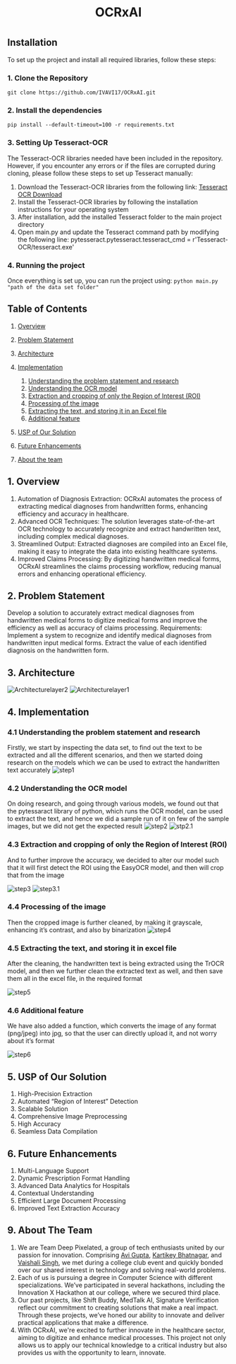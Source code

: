 <div align = "center">
<h1> OCRxAI <h1>
</div>

## Installation
To set up the project and install all required libraries, follow these steps:
### 1. Clone the Repository
   `git clone https://github.com/IVAVI17/OCRxAI.git`
### 2. Install the dependencies
  `pip install --default-timeout=100 -r requirements.txt`
### 3. Setting Up Tesseract-OCR
   The Tesseract-OCR libraries needed have been included in the repository. However, if you encounter any errors or if the files are corrupted during cloning, please follow these steps to set up Tesseract manually:
   1. Download the Tesseract-OCR libraries from the following link: [Tesseract OCR Download](https://github.com/UB-Mannheim/tesseract/wiki)
   2. Install the Tesseract-OCR libraries by following the installation instructions for your operating system
   3. After installation, add the installed Tesseract folder to the main project directory
   4. Open main.py and update the Tesseract command path by modifying the following line: pytesseract.pytesseract.tesseract_cmd = r'Tesseract-OCR/tesseract.exe'

### 4. Running the project
Once everything is set up, you can run the project using:
`python main.py "path of the data set folder"`

## Table of Contents
1. [Overview](#1-overview)
2. [Problem Statement](#2-problem-statement)
3. [Architecture](#3-architecture)
4. [Implementation](#4-implementation)
    1. [Understanding the problem statement and research](#41-understanding-the-problem-statement-and-research)
    2. [Understanding the OCR model](#42-understanding-the-ocr-model)
    3. [Extraction and cropping of only the Region of Interest (ROI)](#43-extraction-and-cropping-of-only-the-region-of-interest-roi)
    4. [Processing of the image](#44-processing-of-the-image)
    5. [Extracting the text, and storing it in an Excel file](#45-extracting-the-text-and-storing-it-in-an-excel-file)
    6. [Additional feature](#46-additional-feature)
5. [USP of Our Solution](#5-usp-of-our-solution)
6. [Future Enhancements ](#6-future-enhancements)

9. [About the team ](#6-about-the-team)

## 1. Overview
1. Automation of Diagnosis Extraction: OCRxAI automates the process of extracting medical diagnoses from handwritten forms, enhancing efficiency and accuracy in healthcare.
2. Advanced OCR Techniques: The solution leverages state-of-the-art OCR technology to accurately recognize and extract handwritten text, including complex medical diagnoses.
3. Streamlined Output: Extracted diagnoses are compiled into an Excel file, making it easy to integrate the data into existing healthcare systems.
4. Improved Claims Processing: By digitizing handwritten medical forms, OCRxAI streamlines the claims processing workflow, reducing manual errors and enhancing operational efficiency.

## 2. Problem Statement
Develop a solution to accurately extract medical diagnoses from handwritten medical forms to digitize medical forms and improve the efficiency as well as accuracy of claims processing.
Requirements: Implement a system to recognize and identify medical diagnoses from handwritten input medical forms.
Extract the value of each identified diagnosis on the handwritten form.

## 3. Architecture
![Architecturelayer2](https://drive.google.com/uc?export=view&id=1748qd6EcLlCqy1GXyywNhxXWn1-vtBrA)
![Architecturelayer1](https://drive.google.com/uc?export=view&id=1KPa05D9YxIrpItTig69nGsAl4TqTQ7nK)

## 4. Implementation
### 4.1 Understanding the problem statement and research 
Firstly, we start by inspecting the data set, to find out the text to be extracted and all the different scenarios, and then we started doing research on the models which we can be used to extract the handwritten text accurately 
![step1](https://drive.google.com/uc?export=view&id=1s41N5rUp4vjnjwyp23-e1R-8KUQIISs3)

### 4.2 Understanding the OCR model 
On doing research, and going through various models, we found out that the pytessaract library of python, which runs the OCR model, can be used to extract the text, and hence we did a sample run of it on few of the sample images, but we did not get the expected result
![step2](https://drive.google.com/uc?export=view&id=1s2yW_WFP1BaudWfFuYJa_Qk2DKhB9jUc)
![stp2.1](https://drive.google.com/uc?export=view&id=18d3WHA8iZD5byOA06Lcv_hDpji-qu-m-)

### 4.3 Extraction and cropping of only the Region of Interest (ROI)
And to further improve the accuracy, we decided to alter our model such that it will first detect the ROI using the EasyOCR model, and then will crop that from the image

![step3](https://drive.google.com/uc?export=view&id=1JF_N8Yud9enriZedtlcqrPwpP0DfHms4)
![step3.1](https://drive.google.com/uc?export=view&id=1_OlX27CMdk0Z0BLxKtFYTb5nBPaSEsvh)

### 4.4 Processing of the image
Then the cropped image is further cleaned, by making it grayscale, enhancing it’s contrast, and also by binarization 
![step4](https://drive.google.com/uc?export=view&id=1ehqmaxXqbYyfQ9LbV1rUn1wVmpqiHp93)

### 4.5 Extracting the text, and storing it in excel file
After the cleaning, the handwritten text is being extracted using the TrOCR model, and then we further clean the extracted text as well, and then save them all in the excel file, in the required format

![step5](https://drive.google.com/uc?export=view&id=1_QSLINjJTSPAP7p7dBEB7GmsMYDynTTt)

### 4.6 Additional feature 
We have also added a function, which converts the image of any format (png/jpeg) into jpg, so that the user can directly upload it, and not worry about it’s format 

![step6](https://drive.google.com/uc?export=view&id=1izCBZ4EQJrdncYxGzHHUAg3vr4jeTC_G)

## 5. USP of Our Solution
1. High-Precision Extraction
2. Automated “Region of Interest” Detection
3. Scalable Solution
4. Comprehensive Image Preprocessing
5. High Accuracy
6. Seamless Data Compilation

## 6. Future Enhancements
1. Multi-Language Support
2. Dynamic Prescription Format Handling
3. Advanced Data Analytics for Hospitals
4. Contextual Understanding
5. Efficient Large Document Processing
6. Improved Text Extraction Accuracy

## 9. About The Team
1. We are Team Deep Pixelated, a group of tech enthusiasts united by our passion for innovation. Comprising [Avi Gupta](https://github.com/IVAVI17), [Kartikey Bhatnagar](https://github.com/kartikey-codes), and [Vaishali Singh](https://github.com/Vaishaliii25), we met during a college club event and quickly bonded over our shared interest in technology and solving real-world problems.
2. Each of us is pursuing a degree in Computer Science with different specializations. We’ve participated in several hackathons, including the Innovation X Hackathon at our college, where we secured third place.
3. Our past projects, like Shift Buddy, MedTalk AI, Signature Verification reflect our commitment to creating solutions that make a real impact. Through these projects, we’ve honed our ability to innovate and deliver practical applications that make a difference.
4. With OCRxAI, we're excited to further innovate in the healthcare sector, aiming to digitize and enhance medical processes. This project not only allows us to apply our technical knowledge to a critical industry but also provides us with the opportunity to learn, innovate.

